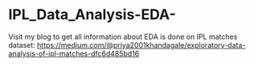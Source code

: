 # IPL_Data_Analysis-EDA-

Visit my blog to get all information about EDA is done on IPL matches dataset:
https://medium.com/@priya2001khandagale/exploratory-data-analysis-of-ipl-matches-dfc6d485bd16


